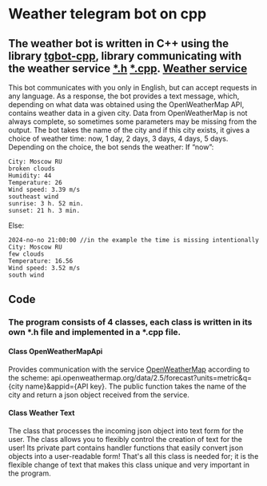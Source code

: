 # Weather telegram bot on cpp
## The weather bot is written in C++ using the library  [tgbot-cpp](https://github.com/reo7sp/tgbot-cpp), library communicating with the weather service [*.h](https://github.com/kovdan01/weather-bot/blob/master/src/weather_api.h)  [*.cpp](https://github.com/kovdan01/weather-bot/blob/master/src/weather_api.cpp). [Weather service](https://openweathermap.org)
This bot communicates with you only in English, but can accept requests in any language. As a response, the bot provides a text message, which, depending on what data was obtained using the OpenWeatherMap API, contains weather data in a given city. Data from OpenWeatherMap is not always complete, so sometimes some parameters may be missing from the output. The bot takes the name of the city and if this city exists, it gives a choice of weather time: now, 1 day, 2 days, 3 days, 4 days, 5 days. Depending on the choice, the bot sends the weather: 
If “now”:
```
City: Moscow RU
broken clouds
Humidity: 44
Temperature: 26
Wind speed: 3.39 m/s 
southeast wind
sunrise: 3 h. 52 min. 
sunset: 21 h. 3 min.
```
Else:
```
2024-no-no 21:00:00 //in the example the time is missing intentionally
City: Moscow RU
few clouds
Temperature: 16.56
Wind speed: 3.52 m/s 
south wind
```
## Code
### The program consists of 4 classes, each class is written in its own *.h file and implemented in a *.cpp file.
#### Class OpenWeatherMapApi
Provides communication with the service [OpenWeatherMap](https://openweathermap.org) according to the scheme:
api.openweathermap.org/data/2.5/forecast?units=metric&q={city name}&appid={API key}.
The public function takes the name of the city and return a json object received from the service.
#### Class Weather Text 
The class that processes the incoming json object into text form for the user. The class allows you to flexibly control the creation of text for the user! Its private part contains handler functions that easily convert json objects into a user-readable form! That's all this class is needed for; it is the flexible change of text that makes this class unique and very important in the program.